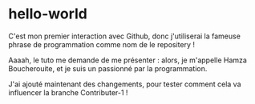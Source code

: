 # hello-world
C'est mon premier interaction avec Github, donc j'utiliserai la fameuse phrase de programmation comme nom de le repositery !

Aaaah, le tuto me demande de me présenter : alors, je m'appelle Hamza Boucherouite, et je suis un passionné par la programmation.

J'ai ajouté maintenant des changements, pour tester comment cela va influencer la branche Contributer-1 !
